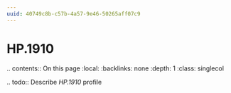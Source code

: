 ```yaml
---
uuid: 40749c8b-c57b-4a57-9e46-50265aff07c9
---
```



# HP.1910

.. contents:: On this page
    :local:
    :backlinks: none
    :depth: 1
    :class: singlecol

.. todo::
    Describe *HP.1910* profile

